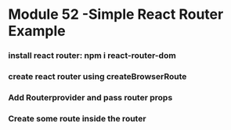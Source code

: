 # Module 52 -Simple React Router Example
### install react router: npm i react-router-dom
### create react router using createBrowserRoute
### Add Routerprovider and pass router props
### Create some route inside the router